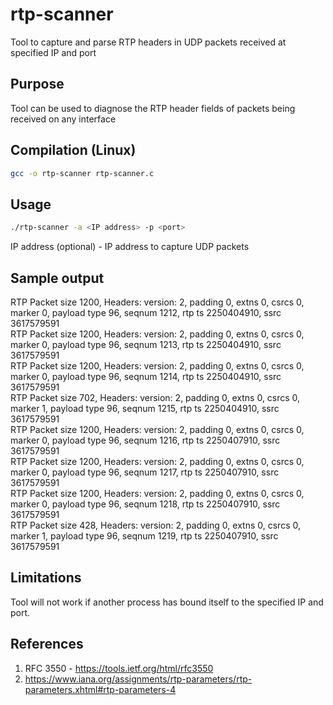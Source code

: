 # rtp-scanner
Tool to capture and parse RTP headers in UDP packets received at specified IP and port

## Purpose
Tool can be used to diagnose the RTP header fields of packets being received on any interface

## Compilation (Linux)

``` bash
gcc -o rtp-scanner rtp-scanner.c
```

## Usage
``` bash
./rtp-scanner -a <IP address> -p <port>
```
IP address (optional) - IP address to capture UDP packets

## Sample output

RTP Packet size 1200, Headers: version: 2, padding 0, extns 0, csrcs 0, marker 0, payload type 96, seqnum 1212, rtp ts 2250404910, ssrc 3617579591   
RTP Packet size 1200, Headers: version: 2, padding 0, extns 0, csrcs 0, marker 0, payload type 96, seqnum 1213, rtp ts 2250404910, ssrc 3617579591   
RTP Packet size 1200, Headers: version: 2, padding 0, extns 0, csrcs 0, marker 0, payload type 96, seqnum 1214, rtp ts 2250404910, ssrc 3617579591   
RTP Packet size 702, Headers: version: 2, padding 0, extns 0, csrcs 0, marker 1, payload type 96, seqnum 1215, rtp ts 2250404910, ssrc 3617579591   
RTP Packet size 1200, Headers: version: 2, padding 0, extns 0, csrcs 0, marker 0, payload type 96, seqnum 1216, rtp ts 2250407910, ssrc 3617579591   
RTP Packet size 1200, Headers: version: 2, padding 0, extns 0, csrcs 0, marker 0, payload type 96, seqnum 1217, rtp ts 2250407910, ssrc 3617579591   
RTP Packet size 1200, Headers: version: 2, padding 0, extns 0, csrcs 0, marker 0, payload type 96, seqnum 1218, rtp ts 2250407910, ssrc 3617579591   
RTP Packet size 428, Headers: version: 2, padding 0, extns 0, csrcs 0, marker 1, payload type 96, seqnum 1219, rtp ts 2250407910, ssrc 3617579591   

## Limitations

Tool  will not work if another process has bound itself to the specified IP and port.

## References

1. RFC 3550 - https://tools.ietf.org/html/rfc3550
2. https://www.iana.org/assignments/rtp-parameters/rtp-parameters.xhtml#rtp-parameters-4

